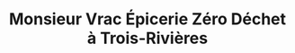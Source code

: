 ---
title: "Monsieur Vrac Épicerie Zéro Déchet à Trois-Rivières"
url: /trois-rivieres/monsieur-vrac-epicerie-zero-dechet-a-trois-rivieres/
shop: convenience
---